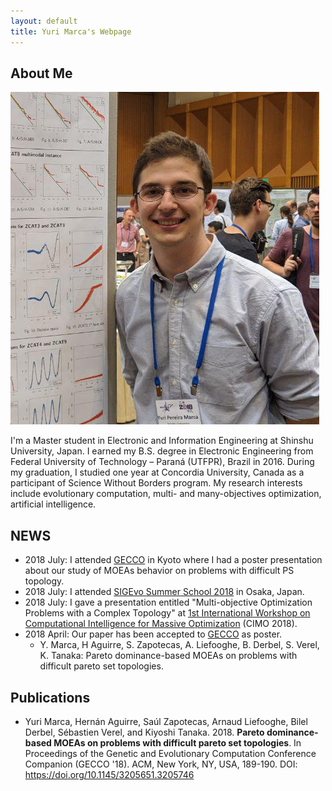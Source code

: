 ```yaml
---
layout: default
title: Yuri Marca's Webpage
---
```


## About Me

<img class="profile-picture" src="YuriGECCO.png">

I'm a Master student in Electronic and Information Engineering at Shinshu University, Japan. I earned my B.S. degree in Electronic Engineering from Federal University of Technology – Paraná (UTFPR), Brazil in 2016. During my graduation, I studied one year at Concordia University, Canada as a participant of Science Without Borders program. My research interests include evolutionary computation, multi- and many-objectives optimization, artificial intelligence.  

## NEWS

* 2018 July: I attended [GECCO](http://gecco-2018.sigevo.org/) in Kyoto where I had a poster presentation about our study of MOEAs behavior on problems with difficult PS topology.
* 2018 July: I attended [SIGEvo Summer School 2018](https://sigevo-summer-school-2018.github.io/) in Osaka, Japan.
* 2018 July: I gave a presentation entitled "Multi-objective Optimization Problems with a Complex Topology" at [1st International Workshop on Computational Intelligence for Massive Optimization](https://sites.google.com/view/cimo-workshop) (CIMO 2018).
* 2018 April: Our paper has been accepted to [GECCO](http://gecco-2018.sigevo.org/) as poster.
  * Y. Marca, H Aguirre, S. Zapotecas, A. Liefooghe, B. Derbel, S. Verel, K. Tanaka: Pareto dominance-based MOEAs on problems with difficult pareto set topologies.

## Publications

*  Yuri Marca, Hernán Aguirre, Saúl Zapotecas, Arnaud Liefooghe, Bilel Derbel, Sébastien Verel, and Kiyoshi Tanaka. 2018. **Pareto dominance-based MOEAs on problems with difficult pareto set topologies**. In Proceedings of the Genetic and Evolutionary Computation Conference Companion (GECCO '18). ACM, New York, NY, USA, 189-190. DOI: https://doi.org/10.1145/3205651.3205746
